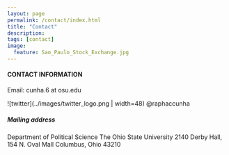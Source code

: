 ```yaml
---
layout: page
permalink: /contact/index.html
title: "Contact"
description:
tags: [contact]
image:
  feature: Sao_Paulo_Stock_Exchange.jpg
---
```


#### CONTACT INFORMATION

Email: cunha.6 at osu.edu

![twitter](../images/twitter_logo.png | width=48) @raphaccunha

##### Mailing address

Department of Political Science
The Ohio State University
2140 Derby Hall, 154 N. Oval Mall
Columbus, Ohio 43210
